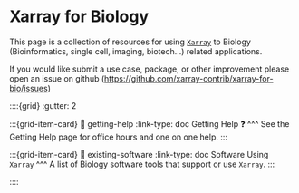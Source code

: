 # Xarray for Biology

This page is a collection of resources for using [`Xarray`](https://docs.xarray.dev/en/stable/) to Biology (Bioinformatics, single cell, imaging, biotech...) related applications.


If you would like submit a use case, package, or other improvement please open an issue on github (https://github.com/xarray-contrib/xarray-for-bio/issues)



::::{grid}
:gutter: 2

:::{grid-item-card} 
:link: getting-help
:link-type: doc
Getting Help ❓
^^^
See the Getting Help page for office hours and one on one help.
:::


:::{grid-item-card} 
:link: existing-software
:link-type: doc
Software Using `Xarray`
^^^
A list of Biology software tools that support or use `Xarray`.
:::

::::


